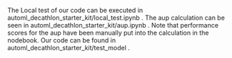 The Local test of our code can be executed in automl_decathlon_starter_kit/local_test.ipynb .
The aup calculation can be seen in automl_decathlon_starter_kit/aup.ipynb . Note that performance scores for the aup have been manually put into the calculation in the nodebook.
Our code can be found in automl_decathlon_starter_kit/test_model .
